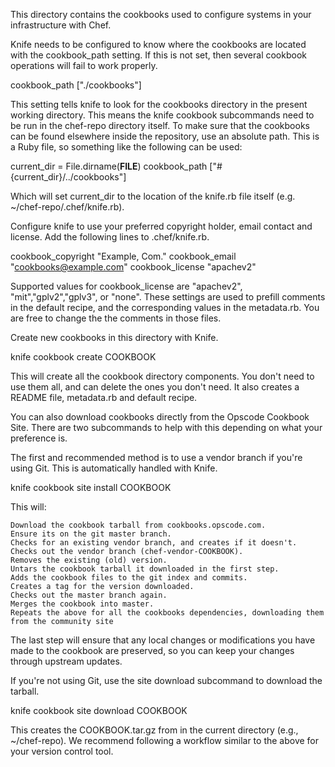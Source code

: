 This directory contains the cookbooks used to configure systems in your infrastructure with Chef.

Knife needs to be configured to know where the cookbooks are located with the cookbook_path setting. If this is not set, then several cookbook operations will fail to work properly.

cookbook_path ["./cookbooks"]

This setting tells knife to look for the cookbooks directory in the present working directory. This means the knife cookbook subcommands need to be run in the chef-repo directory itself. To make sure that the cookbooks can be found elsewhere inside the repository, use an absolute path. This is a Ruby file, so something like the following can be used:

current_dir = File.dirname(__FILE__)
cookbook_path ["#{current_dir}/../cookbooks"]

Which will set current_dir to the location of the knife.rb file itself (e.g. ~/chef-repo/.chef/knife.rb).

Configure knife to use your preferred copyright holder, email contact and license. Add the following lines to .chef/knife.rb.

cookbook_copyright "Example, Com."
cookbook_email     "cookbooks@example.com"
cookbook_license   "apachev2"

Supported values for cookbook_license are "apachev2", "mit","gplv2","gplv3", or "none". These settings are used to prefill comments in the default recipe, and the corresponding values in the metadata.rb. You are free to change the the comments in those files.

Create new cookbooks in this directory with Knife.

knife cookbook create COOKBOOK

This will create all the cookbook directory components. You don't need to use them all, and can delete the ones you don't need. It also creates a README file, metadata.rb and default recipe.

You can also download cookbooks directly from the Opscode Cookbook Site. There are two subcommands to help with this depending on what your preference is.

The first and recommended method is to use a vendor branch if you're using Git. This is automatically handled with Knife.

knife cookbook site install COOKBOOK

This will:

    Download the cookbook tarball from cookbooks.opscode.com.
    Ensure its on the git master branch.
    Checks for an existing vendor branch, and creates if it doesn't.
    Checks out the vendor branch (chef-vendor-COOKBOOK).
    Removes the existing (old) version.
    Untars the cookbook tarball it downloaded in the first step.
    Adds the cookbook files to the git index and commits.
    Creates a tag for the version downloaded.
    Checks out the master branch again.
    Merges the cookbook into master.
    Repeats the above for all the cookbooks dependencies, downloading them from the community site

The last step will ensure that any local changes or modifications you have made to the cookbook are preserved, so you can keep your changes through upstream updates.

If you're not using Git, use the site download subcommand to download the tarball.

knife cookbook site download COOKBOOK

This creates the COOKBOOK.tar.gz from in the current directory (e.g., ~/chef-repo). We recommend following a workflow similar to the above for your version control tool.
